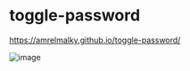 # toggle-password

https://amrelmalky.github.io/toggle-password/

![image](https://user-images.githubusercontent.com/69693889/170790571-e6456762-b4d0-41d6-b781-5127e9672c13.png)
